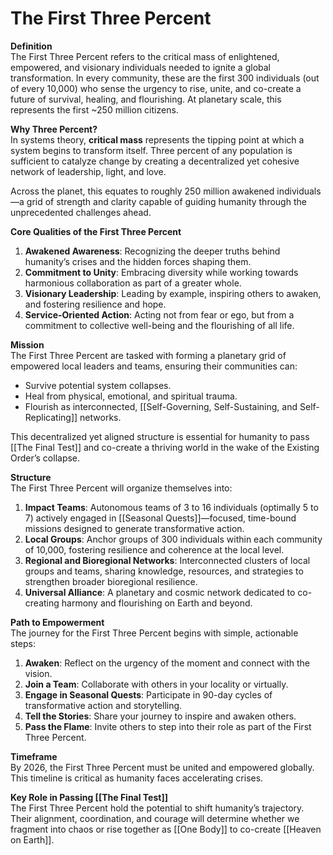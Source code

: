 # The First Three Percent

**Definition**  
The First Three Percent refers to the critical mass of enlightened, empowered, and visionary individuals needed to ignite a global transformation. In every community, these are the first 300 individuals (out of every 10,000) who sense the urgency to rise, unite, and co-create a future of survival, healing, and flourishing. At planetary scale, this represents the first ~250 million citizens. 

**Why Three Percent?**  
In systems theory, **critical mass** represents the tipping point at which a system begins to transform itself. Three percent of any population is sufficient to catalyze change by creating a decentralized yet cohesive network of leadership, light, and love.

Across the planet, this equates to roughly 250 million awakened individuals—a grid of strength and clarity capable of guiding humanity through the unprecedented challenges ahead.

**Core Qualities of the First Three Percent**

1. **Awakened Awareness**: Recognizing the deeper truths behind humanity’s crises and the hidden forces shaping them.
2. **Commitment to Unity**: Embracing diversity while working towards harmonious collaboration as part of a greater whole.
3. **Visionary Leadership**: Leading by example, inspiring others to awaken, and fostering resilience and hope.
4. **Service-Oriented Action**: Acting not from fear or ego, but from a commitment to collective well-being and the flourishing of all life.

**Mission**  
The First Three Percent are tasked with forming a planetary grid of empowered local leaders and teams, ensuring their communities can:

- Survive potential system collapses.
- Heal from physical, emotional, and spiritual trauma.
- Flourish as interconnected, [[Self-Governing, Self-Sustaining, and Self-Replicating]] networks.

This decentralized yet aligned structure is essential for humanity to pass [[The Final Test]] and co-create a thriving world in the wake of the Existing Order’s collapse.

**Structure**  
The First Three Percent will organize themselves into:

1. **Impact Teams**: Autonomous teams of 3 to 16 individuals (optimally 5 to 7) actively engaged in [[Seasonal Quests]]—focused, time-bound missions designed to generate transformative action.
2. **Local Groups**: Anchor groups of 300 individuals within each community of 10,000, fostering resilience and coherence at the local level.
3. **Regional and Bioregional Networks**: Interconnected clusters of local groups and teams, sharing knowledge, resources, and strategies to strengthen broader bioregional resilience.
4. **Universal Alliance**: A planetary and cosmic network dedicated to co-creating harmony and flourishing on Earth and beyond.

**Path to Empowerment**  
The journey for the First Three Percent begins with simple, actionable steps:

1. **Awaken**: Reflect on the urgency of the moment and connect with the vision.
2. **Join a Team**: Collaborate with others in your locality or virtually.
3. **Engage in Seasonal Quests**: Participate in 90-day cycles of transformative action and storytelling.
4. **Tell the Stories**: Share your journey to inspire and awaken others.
5. **Pass the Flame**: Invite others to step into their role as part of the First Three Percent.

**Timeframe**  
By 2026, the First Three Percent must be united and empowered globally. This timeline is critical as humanity faces accelerating crises.

**Key Role in Passing [[The Final Test]]**  
The First Three Percent hold the potential to shift humanity’s trajectory. Their alignment, coordination, and courage will determine whether we fragment into chaos or rise together as [[One Body]] to co-create [[Heaven on Earth]].